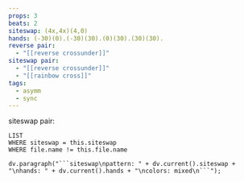 ```yaml
---
props: 3
beats: 2
siteswap: (4x,4x)(4,0)
hands: (-30)(0).(-30)(30).(0)(30).(30)(30).
reverse pair:
  - "[[reverse crossunder]]"
siteswap pair:
  - "[[reverse crossunder]]"
  - "[[rainbow cross]]"
tags:
  - asymm
  - sync
---
```


siteswap pair:
```dataview
LIST
WHERE siteswap = this.siteswap
WHERE file.name != this.file.name
```
```dataviewjs
dv.paragraph("```siteswap\npattern: " + dv.current().siteswap + "\nhands: " + dv.current().hands + "\ncolors: mixed\n```");
```

